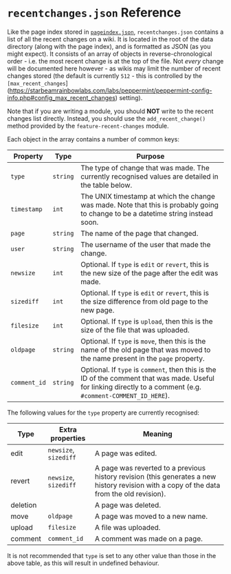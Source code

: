 # `recentchanges.json` Reference

Like the page index stored in [`pageindex.json`](./60-ref-pageindex.md), `recentchanges.json` contains a list of all the recent changes on a wiki. It is located in the root of the data directory (along with the page index), and is formatted as JSON (as you might expect). It consists of an array of objects in reverse-chronological order - i.e. the most recent change is at the top of the file. Not _every_ change will be documented here however - as wikis may limit the number of recent changes stored (the default is currently `512` - this  is controlled by the `[max_recent_changes`](https://starbeamrainbowlabs.com/labs/peppermint/peppermint-config-info.php#config_max_recent_changes) setting).

Note that if you are writing a module, you should **NOT** write to the recent changes list directly. Instead, you should use the `add_recent_change()` method provided by the `feature-recent-changes` module.

Each object in the array contains a number of common keys:

Property		| Type		| Purpose
----------------|-----------|----------------------------
`type`			| `string`	| The type of change that was made. The currently recognised values are detailed in the table below.
`timestamp`		| `int`		| The UNIX timestamp at which the change was made. Note that this is probably going to change to be a datetime string instead soon.
`page`			| `string`	| The name of the page that changed.
`user`			| `string`	| The username of the user that made the change.
`newsize`		| `int`		| Optional. If `type` is `edit` or `revert`, this is the new size of the page after the edit was made.
`sizediff`		| `int`		| Optional. If `type` is `edit` or `revert`, this is the size difference from old page to the new page.
`filesize`		| `int`		| Optional. If `type` is `upload`, then this is the size of the file that was uploaded.
`oldpage`		| `string`	| Optional. If `type` is `move`, then this is the name of the old page that was moved to the name present in the `page` property.
`comment_id`	| `string`	| Optional. If `type` is `comment`, then this is the ID of the comment that was made. Useful for linking directly to a comment (e.g. `#comment-COMMENT_ID_HERE`).

The following values for the `type` property are currently recognised:

Type		| Extra properties		| Meaning
------------|-----------------------|-----------------------
edit		| `newsize`, `sizediff`	| A page was edited.
revert		| `newsize`, `sizediff`	| A page was reverted to a previous history revision (this generates a new history revision with a copy of the data from the old revision).
deletion	| 						| A page was deleted.
move		| `oldpage`				| A page was moved to a new name.
upload		| `filesize`			| A file was uploaded.
comment		| `comment_id`			| A comment was made on a page.

It is not recommended that `type` is set to any other value than those in the above table, as this will result in undefined behaviour.

